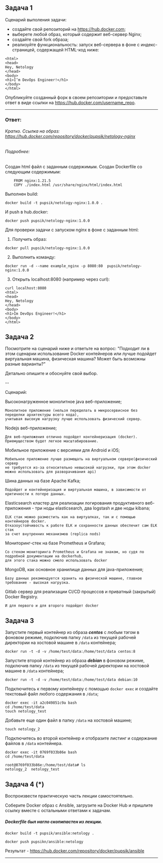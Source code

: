 ## Задача 1

Сценарий выполения задачи:

- создайте свой репозиторий на https://hub.docker.com;
- выберете любой образ, который содержит веб-сервер Nginx;
- создайте свой fork образа;
- реализуйте функциональность:
запуск веб-сервера в фоне с индекс-страницей, содержащей HTML-код ниже:
```
<html>
<head>
Hey, Netology
</head>
<body>
<h1>I’m DevOps Engineer!</h1>
</body>
</html>
```
Опубликуйте созданный форк в своем репозитории и предоставьте ответ в виде ссылки на https://hub.docker.com/username_repo.
*** 
### Ответ:
###### Кратко. Ссылка на образ: https://hub.docker.com/repository/docker/pupsik/netology-nginx

###### Подробнее:
Создан html файл с заданным содержимым.
Создан Dockerfile со следующим содержимым:
```
    FROM nginx:1.21.5
    COPY ./index.html /usr/share/nginx/html/index.html
```
Выполнен build:
```
docker build -t pupsik/netology-nginx:1.0.0 .
```
И push в hub.docker:
```
docker push pupsik/netology-nginx:1.0.0
```
Для проверки задачи с запуском nginx в фоне с заданным html:
1. Получить образ:
```
docker pull pupsik/netology-nginx:1.0.0
```
2. Выполнить команду:
```
docker run -d --name example_nginx -p 8080:80  pupsik/netology-nginx:1.0.0
```
3. Открыть localhost:8080 (например через curl):
```
curl localhost:8080
<html>
<head>
Hey, Netology
</head>
<body>
<h1>Im DevOps Engineer!</h1>
</body>
</html>
```



## Задача 2

Посмотрите на сценарий ниже и ответьте на вопрос:
"Подходит ли в этом сценарии использование Docker контейнеров или лучше подойдет виртуальная машина, физическая машина? Может быть возможны разные варианты?"

Детально опишите и обоснуйте свой выбор.

--

Сценарий:

Высоконагруженное монолитное java веб-приложение;
    
    Монолитное приложение (нельзя переделать в микросервисное без переделки архитектуры всего кода), 
    учитывая высокую нагрузку лучше использовать физический сервер. 
    
Nodejs веб-приложение;

    Для веб-приложения отлично подойдет контейнеризация (docker). Приемуществом будет легкое масштабирование. 
Мобильное приложение c версиями для Android и iOS;
    
    Мобильное приложение лучше размещать на виртуальном сервере(физический сервер 
    не требуется из-за относительно невысокой нагрузки, при этом docker можно использовать для разворачивания api) 
Шина данных на базе Apache Kafka;

    Подойдет и контейнеризация и виртуальная машина, в зависимости от критичности к потере данных. 

Elasticsearch кластер для реализации логирования продуктивного веб-приложения - три ноды elasticsearch, два logstash и две ноды kibana;

    ELK стак можно разместить как на виртуалках, так и с помощью контейнеров docker. 
    Отказоустойчивость к работе ELK и сохранности данных обеспечит сам ELK стак 
    за счет внутренних механизмов (replica nods)
Мониторинг-стек на базе Prometheus и Grafana;

    Со стеком мониторинга Prometheus и Grafana не знаком, но судя по подробной документации на dockerhub,
    для этого стака можно смело использовать docker
    
    

MongoDB, как основное хранилище данных для java-приложения;

    Базу данных рекомендуется хранить на физической машине, главное требование - высокая нагрузка.
Gitlab сервер для реализации CI/CD процессов и приватный (закрытый) Docker Registry.

    И для первого и для второго подойдет docker

## Задача 3

Запустите первый контейнер из образа ***centos*** c любым тэгом в фоновом режиме, подключив папку ```/data``` из текущей рабочей директории на хостовой машине в ```/data``` контейнера;

    docker run -t -d -v /home/test/data:/home/test/data centos:8

Запустите второй контейнер из образа ***debian*** в фоновом режиме, подключив папку ```/data``` из текущей рабочей директории на хостовой машине в ```/data``` контейнера;

    docker run -t -d -v /home/test/data:/home/test/data debian:10
Подключитесь к первому контейнеру с помощью ```docker exec``` и создайте текстовый файл любого содержания в ```/data```;

    docker exec -it a2c049851c9a bash
    cd /home/test/data
    touch netology_test
Добавьте еще один файл в папку ```/data``` на хостовой машине;

    touch netology_2
Подключитесь во второй контейнер и отобразите листинг и содержание файлов в ```/data``` контейнера.
     
    docker exec -it 0769f033b86e bash
    cd /home/test/data
    
    root@0769f033b86e:/home/test/data# ls
    netology_2  netology_test
## Задача 4 (*)

Воспроизвести практическую часть лекции самостоятельно.

Соберите Docker образ с Ansible, загрузите на Docker Hub и пришлите ссылку вместе с остальными ответами к задачам.

##### Dockerfile был нагло скопипастен из лекции.

    docker build -t pupsik/ansible:netology .

    docker push pupsikn/ansible:netology
Результат - https://hub.docker.com/repository/docker/pupsik/ansible

---
